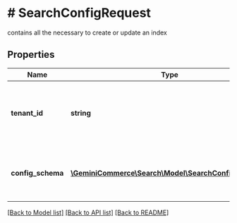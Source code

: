 # # SearchConfigRequest
contains all the necessary to create or update an index

## Properties 


Name | Type | Description | Notes
------------ | ------------- | ------------- | -------------
**tenant_id**| **string** | tenant_id for which create or update indexes configuration [#DOCGENBUG REQUIRED FIELD]  | [optional]
**config_schema**| [**\GeminiCommerce\Search\Model\SearchConfigSchema[]**](SearchConfigSchema.md) | contains index configurations fields [#DOCGENBUG REQUIRED FIELD]  | [optional]


[[Back to Model list]](../../README.md#models) [[Back to API list]](../../README.md#endpoints) [[Back to README]](../../README.md)

